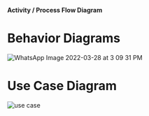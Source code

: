 
**Activity / Process Flow Diagram**
# Behavior Diagrams
![WhatsApp Image 2022-03-28 at 3 09 31 PM](https://user-images.githubusercontent.com/101084143/160371219-63d26a2a-7f39-4198-ae06-c917f73fdae2.jpeg)


# Use Case Diagram


![use case](https://user-images.githubusercontent.com/101084143/160377249-9384dee2-ddcd-45cf-8f6b-2c16e3d7dd98.PNG)



